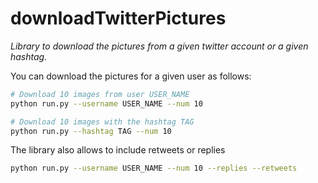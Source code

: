 # downloadTwitterPictures

_Library to download the pictures from a given twitter account or a given hashtag._


You can download the pictures for a given user as follows:

```bash
# Download 10 images from user USER_NAME
python run.py --username USER_NAME --num 10

# Download 10 images with the hashtag TAG
python run.py --hashtag TAG --num 10
```

The library also allows to include retweets or replies

```bash
python run.py --username USER_NAME --num 10 --replies --retweets
```
